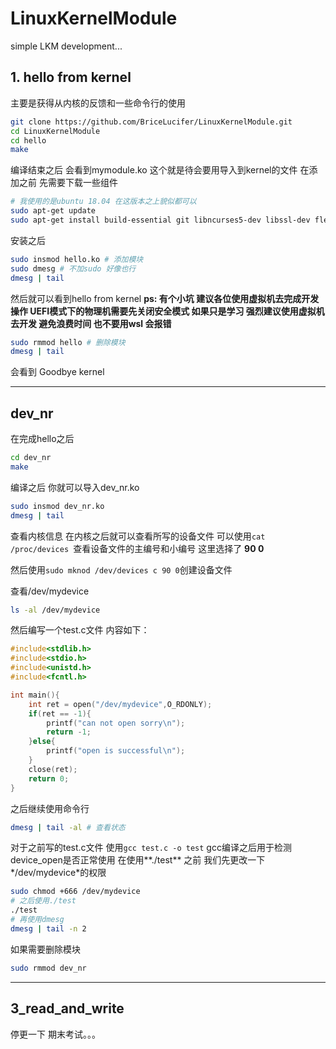 # LinuxKernelModule
simple LKM development...

## 1. hello from kernel
主要是获得从内核的反馈和一些命令行的使用
```bash
git clone https://github.com/BriceLucifer/LinuxKernelModule.git
cd LinuxKernelModule
cd hello
make
```
编译结束之后
会看到mymodule.ko 这个就是待会要用导入到kernel的文件
在添加之前 先需要下载一些组件
```bash
# 我使用的是ubuntu 18.04 在这版本之上貌似都可以
sudo apt-get update
sudo apt-get install build-essential git libncurses5-dev libssl-dev flex bison gcc-12
```
安装之后
```bash
sudo insmod hello.ko # 添加模块
sudo dmesg # 不加sudo 好像也行
dmesg | tail 
```
然后就可以看到hello from kernel
**ps: 有个小坑 建议各位使用虚拟机去完成开发操作 UEFI模式下的物理机需要先关闭安全模式 如果只是学习 强烈建议使用虚拟机去开发 避免浪费时间 也不要用wsl 会报错**
```bash
sudo rmmod hello # 删除模块
dmesg | tail 
```
会看到 Goodbye kernel

---

## dev_nr
在完成hello之后
```bash
cd dev_nr
make 
```
编译之后
你就可以导入dev_nr.ko
```bash
sudo insmod dev_nr.ko
dmesg | tail
```
查看内核信息 在内核之后就可以查看所写的设备文件
可以使用```cat /proc/devices ```查看设备文件的主编号和小编号 这里选择了 **90 0**

然后使用```sudo mknod /dev/devices c 90 0```创建设备文件

查看/dev/mydevice
```bash
ls -al /dev/mydevice
```
然后编写一个test.c文件 内容如下：
```c
#include<stdlib.h>
#include<stdio.h>
#include<unistd.h>
#include<fcntl.h>

int main(){
	int ret = open("/dev/mydevice",O_RDONLY);
	if(ret == -1){
		printf("can not open sorry\n");
		return -1;
	}else{
		printf("open is successful\n");
	}
	close(ret);
	return 0;
}
```
之后继续使用命令行
``` bash
dmesg | tail -al # 查看状态
```
对于之前写的test.c文件 使用```gcc test.c -o test``` gcc编译之后用于检测 device_open是否正常使用
在使用**./test** 之前 我们先更改一下*/dev/mydevice*的权限
```bash
sudo chmod +666 /dev/mydevice
# 之后使用./test
./test
# 再使用dmesg
dmesg | tail -n 2
```
如果需要删除模块
```bash
sudo rmmod dev_nr
```
---

## 3_read_and_write
停更一下 期末考试。。。